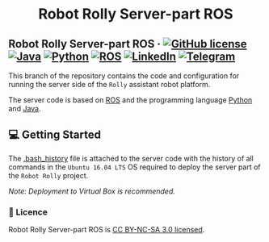 <h1 align="center">
  Robot Rolly Server-part ROS
</h1>

## Robot Rolly Server-part ROS &middot; [![GitHub license](https://img.shields.io/badge/license-CC%20BY--NC--SA%203.0-blue)](./LICENSE) [![Java](https://img.shields.io/badge/Java-SE8-blue)](https://www.java.com/) [![Python](https://img.shields.io/badge/python-3.6-red)](https://www.python.org/) [![ROS](https://img.shields.io/badge/platform-ROS-critical)](https://www.ros.org/) [![LinkedIn](https://img.shields.io/badge/linkedin-Sergey%20Ivanov-blue)](https://www.linkedin.com/in/sergey-ivanov-33413823a/) [![Telegram](https://img.shields.io/badge/telegram-%40SergeyIvanov__dev-blueviolet)](https://t.me/SergeyIvanov_dev) ##

This branch of the repository contains the code and configuration for running the server side of the `Rolly` assistant robot platform.

The server code is based on [ROS](https://www.ros.org/) and the programming language [Python](https://www.python.org/) and [Java](https://www.java.com/).

## :computer: Getting Started  ##

The [.bash_history](./bach_history/.bash_history) file is attached to the server code with the history of all commands in the `Ubuntu 16.04 LTS` OS required to deploy the server part of the `Robot Rolly` project.<br>

_Note: Deployment to Virtual Box is recommended._

### :bookmark_tabs: Licence ###
Robot Rolly Server-part ROS is [CC BY-NC-SA 3.0 licensed](./LICENSE).
